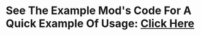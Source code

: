 # See The Example Mod's Code For A Quick Example Of Usage: [Click Here](https://github.com/PlagueVRC/PlagueButtonAPI/blob/new-ui/PlagueButtonAPI/ExampleButtonAPIUsage/ExampleButtonAPIUsageMain.cs#L31)
